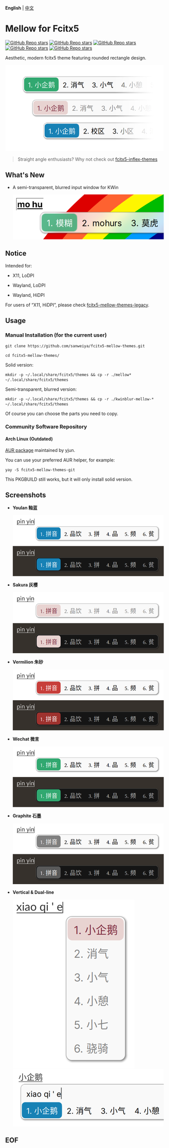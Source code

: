 **English** | [中文](./README.md)

# Mellow for Fcitx5

[![GitHub Repo stars](https://img.shields.io/github/stars/sanweiya/fcitx5-mellow-themes?style=flat&logo=linux&logoColor=000000&logoSize=auto&label=Graphite%20%F0%9F%8C%9F&labelColor=f9f9f9&color=808080)](https://github.com/sanweiya/fcitx5-mellow-themes/stargazers) [![GitHub Repo stars](https://img.shields.io/github/stars/sanweiya/fcitx5-mellow-themes?style=flat&logo=linux&logoColor=000000&logoSize=auto&label=Youlan%20%F0%9F%8C%9F&labelColor=f9f9f9&color=1680b4)](https://github.com/sanweiya/fcitx5-mellow-themes/stargazers) [![GitHub Repo stars](https://img.shields.io/github/stars/sanweiya/fcitx5-mellow-themes?style=flat&logo=linux&logoColor=000000&logoSize=auto&label=Sakura%20%F0%9F%8C%9F&labelColor=f9f9f9&color=e8d2d0)](https://github.com/sanweiya/fcitx5-mellow-themes/stargazers) [![GitHub Repo stars](https://img.shields.io/github/stars/sanweiya/fcitx5-mellow-themes?style=flat&logo=linux&logoColor=000000&logoSize=auto&label=Wechat%20%F0%9F%8C%9F&labelColor=f9f9f9&color=31a76f)](https://github.com/sanweiya/fcitx5-mellow-themes/stargazers) [![GitHub Repo stars](https://img.shields.io/github/stars/sanweiya/fcitx5-mellow-themes?style=flat&logo=linux&logoColor=000000&logoSize=auto&label=Vermilion%20%F0%9F%8C%9F&labelColor=f9f9f9&color=c73c37)](https://github.com/sanweiya/fcitx5-mellow-themes/stargazers)

Aesthetic, modern fcitx5 theme featuring rounded rectangle design.

![thumbnail](./preview/thumbnail.png)

> Straight angle enthusiasts? Why not check out [fcitx5-inflex-themes](https://github.com/sanweiya/fcitx5-inflex-themes)

## What's New

- A semi-transparent, blurred input window for KWin

  ![blur](./preview/blur.png)

## Notice

Intended for: 

- X11, LoDPI

- Wayland, LoDPI

- Wayland, HiDPI

For users of “X11, HiDPI”, please check [fcitx5-mellow-themes-legacy](https://github.com/sanweiya/fcitx5-mellow-themes-legacy).

## Usage

### Manual Installation (for the current user)

```
git clone https://github.com/sanweiya/fcitx5-mellow-themes.git
```

```
cd fcitx5-mellow-themes/
```

Solid version:

```
mkdir -p ~/.local/share/fcitx5/themes && cp -r ./mellow* ~/.local/share/fcitx5/themes
```

Semi-transparent, blurred version: 

```
mkdir -p ~/.local/share/fcitx5/themes && cp -r ./kwinblur-mellow-* ~/.local/share/fcitx5/themes
```

Of course you can choose the parts you need to copy.

### Community Software Repository

#### Arch Linux (Outdated)

[AUR package](https://aur.archlinux.org/packages/fcitx5-mellow-themes-git) maintained by yjun.

You can use your preferred AUR helper, for example:

```
yay -S fcitx5-mellow-themes-git
```

This PKGBUILD still works, but it will only install solid version.

## Screenshots

- **Youlan 釉蓝**
  
  ![youlan](./preview/youlan.png) ![youlan-dark](./preview/youlan-dark.png)
  
- **Sakura 灰樱**
  
  ![sakura](./preview/sakura.png) ![youlan-dark](./preview/sakura-dark.png)
  
- **Vermilion 朱砂**
  
  ![vermilion](./preview/vermilion.png) ![vermilion-dark](./preview/vermilion-dark.png)
  
- **Wechat 微言**
  
  ![wechat](./preview/wechat.png) ![wechat-dark](./preview/wechat-dark.png)
  
- **Graphite 石墨**
  
  ![graphite](./preview/graphite.png) ![graphite-dark](./preview/graphite-dark.png)
  
- **Vertical & Dual-line**
  
  ![vertical](./preview/vertical.png) ![dual](./preview/dual.png)

## EOF
